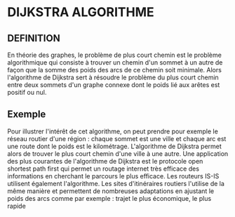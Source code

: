 # DIJKSTRA ALGORITHME

## DEFINITION

En théorie des graphes, le problème de plus court chemin est le problème algorithmique qui consiste à trouver un chemin d'un sommet à un autre de façon que la somme des poids des arcs de ce chemin soit minimale.
Alors l'algorithme de Dijkstra sert à résoudre le problème du plus court chemin entre deux sommets d'un graphe connexe dont le poids lié aux arêtes est positif ou nul.

## Exemple

Pour illustrer l'intérêt de cet algorithme, on peut prendre pour exemple le réseau routier d'une région : chaque sommet est une ville et chaque arc est une route dont le poids est le kilométrage. L'algorithme de Dijkstra permet alors de trouver le plus court chemin d'une ville à une autre.
Une application des plus courantes de l'algorithme de Dijkstra est le protocole open shortest path first qui permet un routage internet très efficace des informations en cherchant le parcours le plus efficace.
Les routeurs IS-IS utilisent également l'algorithme. Les sites d'itinéraires routiers l'utilise de la même manière et permettent de nombreuses adaptations en ajustant le poids des arcs comme par exemple : trajet le plus économique, le plus rapide
